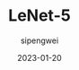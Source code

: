 ---
layout:       post
title:        "LeNet-5"
date:         2023-01-20
author:       "sipengwei"
header-mask:  0.3
catalog:      false
multilingual: false
tags:
- deep model
---
